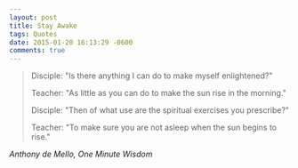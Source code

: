 ```yaml
---
layout: post
title: Stay Awake
tags: Quotes
date: 2015-01-20 16:13:29 -0600
comments: true
---
```



<blockquote class="big">

<p>Disciple: "Is there anything I can do to make myself enlightened?"</p>

<p>Teacher: "As little as you can do to make the sun rise in the morning."</p>

<p>Disciple: "Then of what use are the spiritual exercises you prescribe?"</p>

<p>Teacher: "To make sure you are not asleep when the sun begins to rise."</p>
</blockquote>

<cite class="big">Anthony de Mello, *One Minute Wisdom*</cite>


